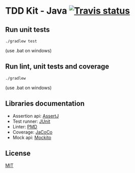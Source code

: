 # TDD Kit - Java [![Travis status]](https://travis-ci.org/arpinum/tdd-kit-java)

## Run unit tests

    ./gradlew test

(use .bat on windows)

## Run lint, unit tests and coverage

    ./gradlew

(use .bat on windows)

## Libraries documentation

* Assertion api: [AssertJ]
* Test runner: [JUnit]
* Linter: [PMD]
* Coverage: [JaCoCo]
* Mock api: [Mockito]

## License

[MIT](LICENSE)

[Travis status]: https://travis-ci.org/arpinum/tdd-kit-java.png?branch=master
[AssertJ]: https://joel-costigliola.github.io/assertj
[JUnit]: http://junit.org
[PMD]: http://pmd.sourceforge.net
[JaCoCo]: http://jacoco.org
[Mockito]: http://site.mockito.org/mockito/docs/current/org/mockito/Mockito.html
